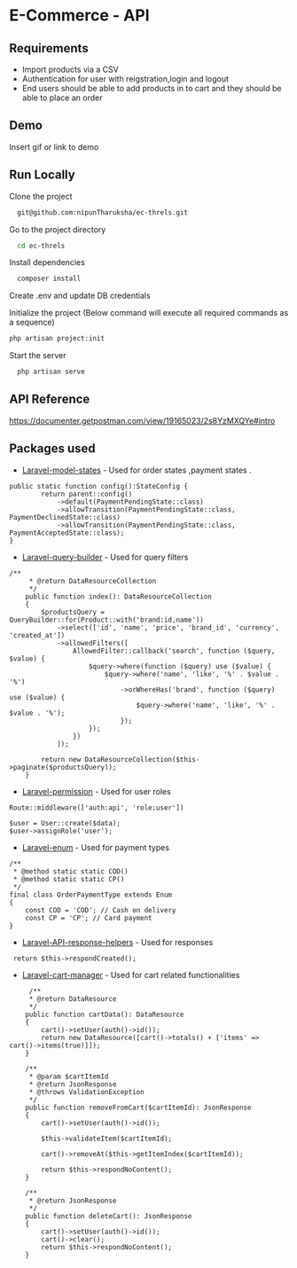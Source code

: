 
# E-Commerce - API

## Requirements
* Import products via a CSV
* Authentication for user with reigstration,login and logout
* End users should be able to add products in to cart and they should be able to place an order


## Demo

Insert gif or link to demo


## Run Locally

Clone the project

```bash
  git@github.com:nipunTharuksha/ec-threls.git
```

Go to the project directory

```bash
  cd ec-threls
```

Install dependencies

```bash
  composer install
```

Create .env and update DB credentials

Initialize the project (Below command will execute all required commands as a sequence)

```bash
php artisan project:init
```

Start the server

```bash
  php artisan serve
```


## API Reference

https://documenter.getpostman.com/view/19165023/2s8YzMXQYe#intro


## Packages used

* [Laravel-model-states](https://spatie.be/docs/laravel-model-states/v2/01-introduction) - Used for order states ,payment states . 
```
public static function config():StateConfig {
        return parent::config()
            ->default(PaymentPendingState::class)
            ->allowTransition(PaymentPendingState::class, PaymentDeclinedState::class)
            ->allowTransition(PaymentPendingState::class, PaymentAcceptedState::class);
}
```

* [Laravel-query-builder](https://spatie.be/docs/laravel-query-builder/v5/introduction) - Used for query filters



```
/**
     * @return DataResourceCollection
     */
    public function index(): DataResourceCollection
    {
        $productsQuery = QueryBuilder::for(Product::with('brand:id,name'))
            ->select(['id', 'name', 'price', 'brand_id', 'currency', 'created_at'])
            ->allowedFilters([
                AllowedFilter::callback('search', function ($query, $value) {
                    $query->where(function ($query) use ($value) {
                        $query->where('name', 'like', '%' . $value . '%')
                            ->orWhereHas('brand', function ($query) use ($value) {
                                $query->where('name', 'like', '%' . $value . '%');
                            });
                    });
                })
            ]);

        return new DataResourceCollection($this->paginate($productsQuery));
    }
```

* [Laravel-permission](https://spatie.be/docs/laravel-permission/v5/introduction) - Used for user roles



```
Route::middleware(['auth:api', 'role:user'])
```

```
$user = User::create($data);
$user->assignRole('user');
```

* [Laravel-enum](https://github.com/BenSampo/laravel-enum) - Used for payment types



```
/**
 * @method static static COD()
 * @method static static CP()
 */
final class OrderPaymentType extends Enum
{
    const COD = 'COD'; // Cash on delivery
    const CP = 'CP'; // Card payment
}
```

* [Laravel-API-response-helpers](https://github.com/f9webltd/laravel-api-response-helpers) - Used for responses



```
 return $this->respondCreated();
```

* [Laravel-cart-manager](https://github.com/freshbitsweb/laravel-cart-manager) - Used for cart related functionalities



```
     /**
     * @return DataResource
     */
    public function cartData(): DataResource
    {
        cart()->setUser(auth()->id());
        return new DataResource([cart()->totals() + ['items' => cart()->items(true)]]);
    }
```

```
    /**
     * @param $cartItemId
     * @return JsonResponse
     * @throws ValidationException
     */
    public function removeFromCart($cartItemId): JsonResponse
    {
        cart()->setUser(auth()->id());

        $this->validateItem($cartItemId);

        cart()->removeAt($this->getItemIndex($cartItemId));

        return $this->respondNoContent();
    }
```

```
    /**
     * @return JsonResponse
     */
    public function deleteCart(): JsonResponse
    {
        cart()->setUser(auth()->id());
        cart()->clear();
        return $this->respondNoContent();
    }
```

